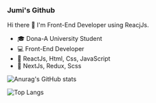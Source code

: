 ### Jumi's Github

Hi there 👋 I'm Front-End Developer using ReacjJs.

- 🎓 Dona-A University Student
- 💻 Front-End Developer
- 🥇 ReactJs, Html, Css, JavaScript
- 🥈 NextJs, Redux, Scss



![Anurag's GitHub stats](https://github-readme-stats.vercel.app/api?username=zmzmmmzm12&show_icons=true&theme=radical)

![Top Langs](https://github-readme-stats.vercel.app/api/top-langs/?username=zmzmmmzm12)
